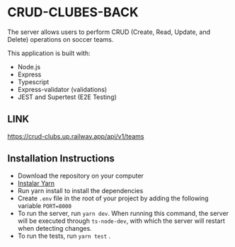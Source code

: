 # CRUD-CLUBES-BACK

The server allows users to perform CRUD (Create, Read, Update, and Delete) operations on soccer teams.

This application is built with:

- Node.js
- Express
- Typescript
- Express-validator (validations)
- JEST and Supertest (E2E Testing)

## LINK

https://crud-clubs.up.railway.app/api/v1/teams

## Installation Instructions

- Download the repository on your computer
- [Instalar Yarn](https://yarnpkg.com/lang/en/docs/install)
- Run yarn install to install the dependencies
- Create `.env` file in the root of your project by adding the following variable `PORT=8000`
- To run the server, run `yarn dev`. When running this command, the server will be executed through `ts-node-dev`, with which the server will restart when detecting changes.
- To run the tests, run `yarn test` .
